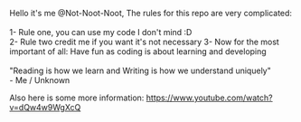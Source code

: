 Hello it's me @Not-Noot-Noot, The rules for this repo are very complicated:<br />
<br />
1- Rule one, you can use my code I don't mind :D <br />
2- Rule two credit me if you want it's not necessary
3- Now for the most important of all: Have fun as coding is about learning and developing<br />
    <br/>"Reading is how we learn and Writing is how we understand uniquely"<br />
    	- Me / Unknown

Also here is some more information: https://www.youtube.com/watch?v=dQw4w9WgXcQ 
